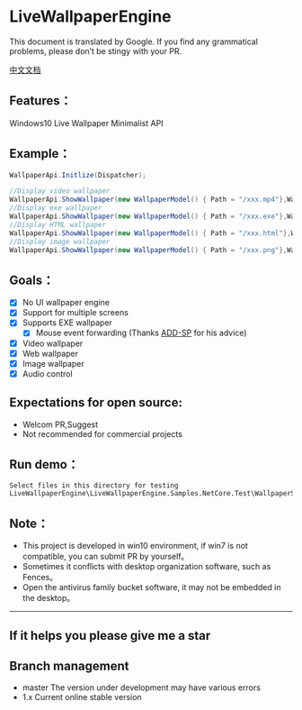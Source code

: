 # LiveWallpaperEngine 

This document is translated by Google. If you find any grammatical problems, please don’t be stingy with your PR.

[中文文档](https://github.com/giant-app/LiveWallpaperEngine/blob/master/Docs/README_zh.md)

## Features：
Windows10 Live Wallpaper Minimalist API

## Example：
```csharp
WallpaperApi.Initlize(Dispatcher);

//Display video wallpaper
WallpaperApi.ShowWallpaper(new WallpaperModel() { Path = "/xxx.mp4"},WallpaperManager.Screens[0])
//Display exe wallpaper
WallpaperApi.ShowWallpaper(new WallpaperModel() { Path = "/xxx.exe"},WallpaperManager.Screens[0])
//Display HTML wallpaper
WallpaperApi.ShowWallpaper(new WallpaperModel() { Path = "/xxx.html"},WallpaperManager.Screens[0])
//Display image wallpaper
WallpaperApi.ShowWallpaper(new WallpaperModel() { Path = "/xxx.png"},WallpaperManager.Screens[0])
```

## Goals：
- [x] No UI wallpaper engine
- [x] Support for multiple screens
- [x] Supports EXE wallpaper 
	- [x] Mouse event forwarding (Thanks [ADD-SP](https://github.com/ADD-SP) for his advice)  
- [x] Video wallpaper
- [x] Web wallpaper
- [x] Image wallpaper
- [x] Audio control

## Expectations for open source:
- Welcom PR,Suggest
- Not recommended for commercial projects

## Run demo：
```
Select files in this directory for testing
LiveWallpaperEngine\LiveWallpaperEngine.Samples.NetCore.Test\WallpaperSamples
```

## Note：
* This project is developed in win10 environment, if win7 is not compatible, you can submit PR by yourself。
* Sometimes it conflicts with desktop organization software, such as Fences。
* Open the antivirus family bucket software, it may not be embedded in the desktop。
---

## If it helps you please give me a star

## Branch management
- master The version under development may have various errors
- 1.x Current online stable version
